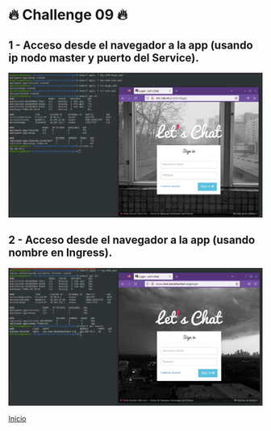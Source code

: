 # 🔥 Challenge 09 🔥 

## 1 - Acceso desde el navegador a la app (usando ip nodo master y puerto del Service).

![SingleList](./assets/Image01.png)

## 2 - Acceso desde el navegador a la app (usando nombre en Ingress).

![SingleList](./assets/Image02.png)

[Inicio](https://github.com/DHB1985/k8sonfiresol)